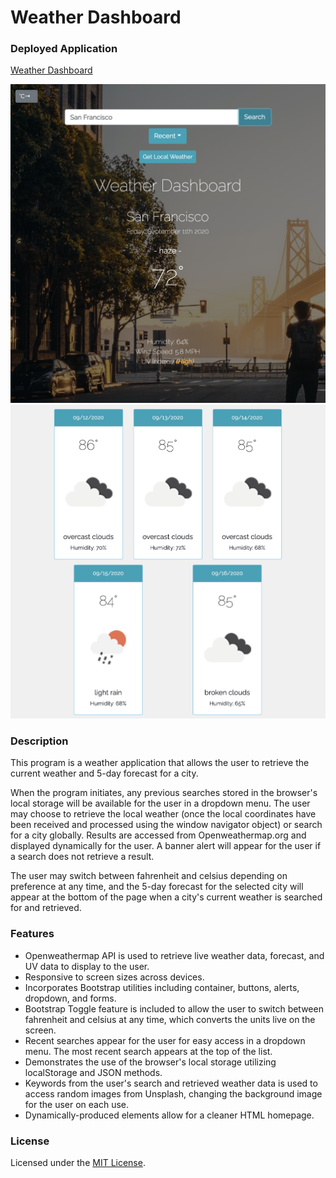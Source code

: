# Weather Dashboard

### Deployed Application 

[Weather Dashboard](https://mhans003.github.io/weatherapp/)

![Screenshot of Weather Dashboard](./assets/images/weatherappscreenshotsf.jpg)
![Screenshot of Weather Forecast](./assets/images/forecastexample.jpg)

### Description 

This program is a weather application that allows the user to retrieve the current weather and 5-day forecast for a city. 

When the program initiates, any previous searches stored in the browser's local storage will be available for the user in a dropdown menu. The user may choose to retrieve the local weather (once the local coordinates have been received and processed using the window navigator object) or search for a city globally. Results are accessed from Openweathermap.org and displayed dynamically for the user. A banner alert will appear for the user if a search does not retrieve a result. 

The user may switch between fahrenheit and celsius depending on preference at any time, and the 5-day forecast for the selected city will appear at the bottom of the page when a city's current weather is searched for and retrieved. 

### Features

* Openweathermap API is used to retrieve live weather data, forecast, and UV data to display to the user. 
* Responsive to screen sizes across devices. 
* Incorporates Bootstrap utilities including container, buttons, alerts, dropdown, and forms. 
* Bootstrap Toggle feature is included to allow the user to switch between fahrenheit and celsius at any time, which converts the units live on the screen. 
* Recent searches appear for the user for easy access in a dropdown menu. The most recent search appears at the top of the list. 
* Demonstrates the use of the browser's local storage utilizing localStorage and JSON methods. 
* Keywords from the user's search and retrieved weather data is used to access random images from Unsplash, changing the background image for the user on each use. 
* Dynamically-produced elements allow for a cleaner HTML homepage. 

### License 

Licensed under the [MIT License](./LICENSE.txt).